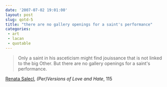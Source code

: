 ```yaml
---
date: '2007-07-02 19:01:00'
layout: post
slug: qotd-5
title: "there are no gallery openings for a saint's performance"
categories:
 - art
 - lacan
 - quotable
---
```


> Only a saint in his asceticism might find jouissance that is not linked to the big Other. But there are no gallery openings for a saint's performance.

[Renata Salecl](https://books.google.com/books?vid=ISBN9781859842362&newbks=0), _(Per)Versions of Love and Hate_, 115
